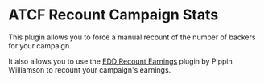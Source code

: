 # ATCF Recount Campaign Stats

This plugin allows you to force a manual recount of the number of backers for your campaign. 

It also allows you to use the [EDD Recount Earnings](https://github.com/easydigitaldownloads/EDD-Recount-Earnings) plugin by Pippin Williamson to recount your campaign's earnings. 
